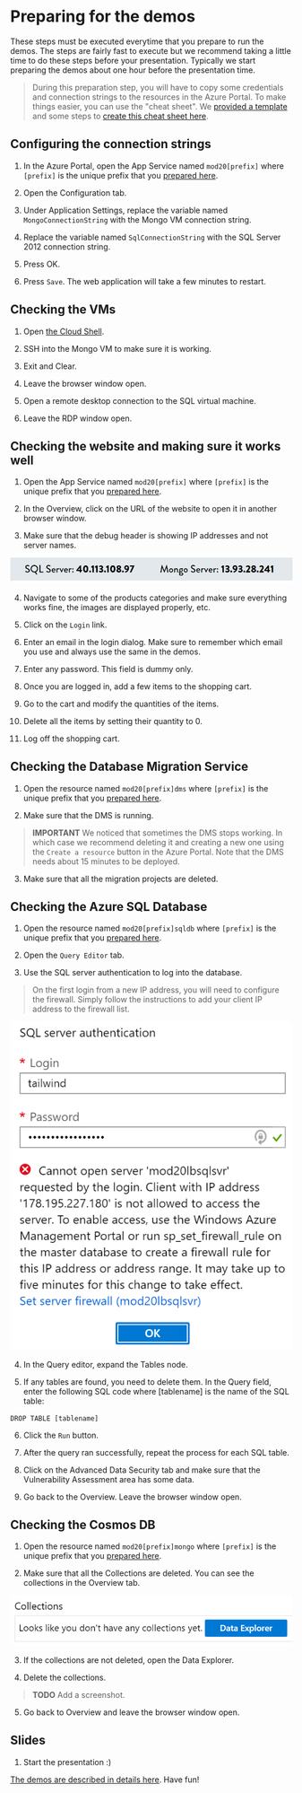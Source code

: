 # Preparing for the demos

These steps must be executed everytime that you prepare to run the demos. The steps are fairly fast to execute but we recommend taking a little time to do these steps before your presentation. Typically we start preparing the demos about one hour before the presentation time.

> During this preparation step, you will have to copy some credentials and connection strings to the resources in the Azure Portal. To make things easier, you can use the "cheat sheet". We [provided a template](./commands-template.md) and some steps to [create this cheat sheet here](./04-prep-finish.md#cheatsheet).

## Configuring the connection strings

1. In the Azure Portal, open the App Service named `mod20[prefix]` where `[prefix]` is the unique prefix that you [prepared here](./01-preparation.md/#prefix).

2. Open the Configuration tab.

3. Under Application Settings, replace the variable named `MongoConnectionString` with the Mongo VM connection string.

4. Replace the variable named `SqlConnectionString` with the SQL Server 2012 connection string.

5. Press OK.

6. Press `Save`. The web application will take a few minutes to restart.

## Checking the VMs

1. Open [the Cloud Shell](https://shell.azure.com).

2. SSH into the Mongo VM to make sure it is working.

3. Exit and Clear.

4. Leave the browser window open.

5. Open a remote desktop connection to the SQL virtual machine.

6. Leave the RDP window open.

## Checking the website and making sure it works well

1. Open the App Service named `mod20[prefix]` where `[prefix]` is the unique prefix that you [prepared here](./01-preparation.md/#prefix).

2. In the Overview, click on the URL of the website to open it in another browser window.

3. Make sure that the debug header is showing IP addresses and not server names.

![Debug header in the web site](./images/2019-09-24_16-29-52.png)

4. Navigate to some of the products categories and make sure everything works fine, the images are displayed properly, etc.

5. Click on the `Login` link.

6. Enter an email in the login dialog. Make sure to remember which email you use and always use the same in the demos.

7. Enter any password. This field is dummy only.

8. Once you are logged in, add a few items to the shopping cart.

9. Go to the cart and modify the quantities of the items.

10. Delete all the items by setting their quantity to 0.

11. Log off the shopping cart.

## Checking the Database Migration Service

1. Open the resource named `mod20[prefix]dms` where `[prefix]` is the unique prefix that you [prepared here](./01-preparation.md/#prefix).

2. Make sure that the DMS is running.

> **IMPORTANT** We noticed that sometimes the DMS stops working. In which case we recommend deleting it and creating a new one using the `Create a resource` button in the Azure Portal. Note that the DMS needs about 15 minutes to be deployed.

3. Make sure that all the migration projects are deleted.

## Checking the Azure SQL Database

1. Open the resource named `mod20[prefix]sqldb` where `[prefix]` is the unique prefix that you [prepared here](./01-preparation.md/#prefix).

2. Open the `Query Editor` tab.

3. Use the SQL server authentication to log into the database.

> On the first login from a new IP address, you will need to configure the firewall. Simply follow the instructions to add your client IP address to the firewall list.

![Instructions to configure the firewall](./images/2019-09-24_16-50-01.png)

4. In the Query editor, expand the Tables node.

5. If any tables are found, you need to delete them. In the Query field, enter the following SQL code where [tablename] is the name of the SQL table:

```
DROP TABLE [tablename]
```

6. Click the `Run` button.

7. After the query ran successfully, repeat the process for each SQL table.

8. Click on the Advanced Data Security tab and make sure that the Vulnerability Assessment area has some data.

9. Go back to the Overview. Leave the browser window open.

## Checking the Cosmos DB

1. Open the resource named `mod20[prefix]mongo` where `[prefix]` is the unique prefix that you [prepared here](./01-preparation.md/#prefix).

2. Make sure that all the Collections are deleted. You can see the collections in the Overview tab.

![Checking that the CosmosDB collections are deleted](./images/2019-09-24_16-55-30.png)

3. If the collections are not deleted, open the Data Explorer.

4. Delete the collections.

> **TODO** Add a screenshot.

5. Go back to Overview and leave the browser window open.

## Slides

1. Start the presentation :)

[The demos are described in details here](./06-demos.md). Have fun!